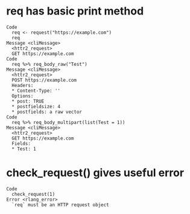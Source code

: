 # req has basic print method

    Code
      req <- request("https://example.com")
      req
    Message <cliMessage>
      <httr2_request>
      GET https://example.com
    Code
      req %>% req_body_raw("Test")
    Message <cliMessage>
      <httr2_request>
      POST https://example.com
      Headers:
      * Content-Type: ''
      Options:
      * post: TRUE
      * postfieldsize: 4
      * postfields: a raw vector
    Code
      req %>% req_body_multipart(list(Test = 1))
    Message <cliMessage>
      <httr2_request>
      GET https://example.com
      Fields:
      * Test: 1

# check_request() gives useful error

    Code
      check_request(1)
    Error <rlang_error>
      `req` must be an HTTP request object

